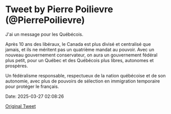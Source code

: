 # Tweet by Pierre Poilievre (@PierrePoilievre)

J'ai un message pour les Québécois.

Après 10 ans des libéraux, le Canada est plus divisé et centralisé que jamais, et ils ne méritent pas un quatrième mandat au pouvoir. Avec un nouveau gouvernement conservateur, on aura un gouvernement fédéral plus petit, pour un Québec et des Québécois plus libres, autonomes et prospères.

Un fédéralisme responsable, respectueux de la nation québécoise et de son autonomie, avec plus de pouvoirs de sélection en immigration temporaire pour protéger le français.

Date: 2025-03-27 02:08:26

[Original Tweet](https://x.com/PierrePoilievre/status/1905079434173985157)

